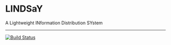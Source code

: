LINDSaY
=======

A Lightweight INformation Distribution SYstem

-------
[![Build Status](https://travis-ci.org/gauravjuvekar/LINDSaY.svg?branch=master)](https://travis-ci.org/gauravjuvekar/LINDSaY)
